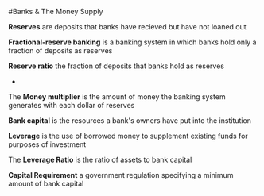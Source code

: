 #Banks & The Money Supply

**Reserves** are deposits that banks have recieved but have not loaned out

**Fractional-reserve banking** is a banking system in which banks hold only a fraction of deposits as reserves

**Reserve ratio** the fraction of deposits that banks hold as reserves

-

The **Money multiplier** is the amount of money the banking system generates with each dollar of reserves

**Bank capital** is the resources a bank's owners have put into the institution

**Leverage** is the use of borrowed money to supplement existing funds for purposes of investment

The **Leverage Ratio** is the ratio of assets to bank capital

**Capital Requirement** a government regulation specifying a minimum amount of bank capital
